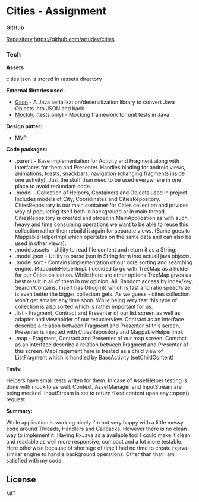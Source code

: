 # Cities - Assignment

**GitHub**

[Repository] https://github.com/artudev/cities

### Tech

**Assets**

cities.json is stored in /assets directory

**External libraries used:**

  * [Gson] - A Java serialization/deserialization library to convert Java Objects into JSON and back
  * [Mockito] (tests only)  - Mocking framework for unit tests in Java

**Design patter:**

* MVP

**Code packages:**

* .parent - Base implementation for Activity and Fragment along with interfaces for them and Presenter. Handles binding for android views, animations, toasts, snackbars, navigation (changing fragments inside one activity). Just the stuff than need to be used everywhere in one place to avoid redundant code.
* .model - Collection of Helpers, Containers and Objects used in project. Includes models of City, Cooridinates and CitiesRepository. CitiesRepository is our main container for Cities collection and privides way of populeting itself both in background or in main thread. CitiesRepository is created and stroed in MainApplication as with such heavy and time consuming operations we want to be able to reuse this collection rather then rebuild it again for separate views. (Same goes to MappableHelperImpl which opertates on the same data and can also be used in other views).
* .model.assets - Utility to read file content and return it as a String;
* .model.json - Utility to parse json in String form into actuall java objects. 
* .model.sort - Contains implementation of our core sorting and searching engine. MappableHelperImpl. I decided to go with TreeMap as a holder for our Cities collection. While there are other options TreeMap gives us best result in all of them in my opinion. All: Random access by index/key, Search/Contains, Insert has O(log(n)) which is fast and ratio speed/size is even better the bigger collection gets. As we guess - cities collection won't get smaller any time soon. While being very fast this type of collection is also sorted which is rather important for us. 
* .list - Fragment, Contract and Presenter of our list screen as well as adapter and viewholder of our recuclerview. Contract as an interface describe a relation between Fragment and Presenter of this screen. Presenter is injected with CitiesRepository and MappableHelperImpl.
* .map - Fragment, Contract and Presenter of our map screen. Contract as an interface describe a relation between Fragment and Presenter of this screen. MapFragement here is treated as a child view of ListFragment which is handled by BaseActivity (setChildContent)

**Tests:**

Helpers have small tests writen for them. 
In case of AssetHelper testing is done with mockito as well. Context, AssetManager and InputStream are being mocked. InputStream is set to return fixed content upon any ::open() request.

**Summary:**

While application is working nicely I'm not very happy with a little messy code around Threads, Handlers and Callbacks. However there is no clean way to implement it. Having RxJava as a available tool I could make it clean and readable as well more responsive, compact and a lot more testable. Here otherwise because of shortage of time I had no time to create rxjava-similar engine to handle background operations. Other than that I am satisfied with my code.

License
----
MIT

[//]: # (These are reference links used in the body of this note and get stripped out when the markdown processor does its job. There is no need to format nicely because it shouldn't be seen. Thanks SO - http://stackoverflow.com/questions/4823468/store-comments-in-markdown-syntax)


   [Mockito]: <http://site.mockito.org/>
   [Gson]: <https://github.com/google/gson>
   [Repository]: <https://github.com/artudev/cities/tree/master>
  
